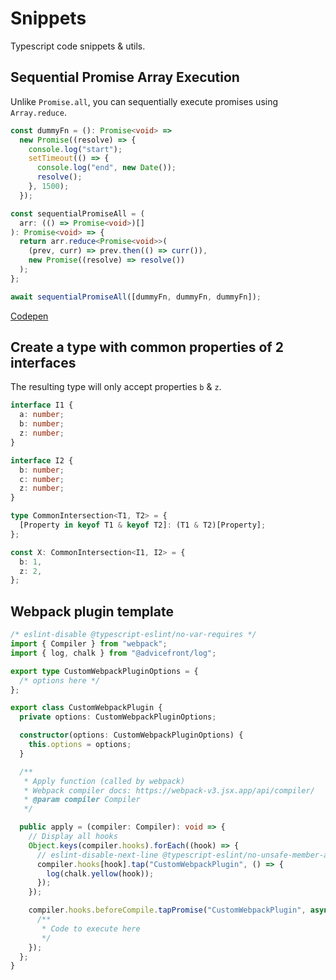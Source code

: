 # Snippets

Typescript code snippets &amp; utils.

## Sequential Promise Array Execution

Unlike `Promise.all`, you can sequentially execute promises using `Array.reduce`.

```ts
const dummyFn = (): Promise<void> =>
  new Promise((resolve) => {
    console.log("start");
    setTimeout(() => {
      console.log("end", new Date());
      resolve();
    }, 1500);
  });

const sequentialPromiseAll = (
  arr: (() => Promise<void>)[]
): Promise<void> => {
  return arr.reduce<Promise<void>>(
    (prev, curr) => prev.then(() => curr()),
    new Promise((resolve) => resolve())
  );
};

await sequentialPromiseAll([dummyFn, dummyFn, dummyFn]);
```

[Codepen](https://codepen.io/abelflopes/pen/PoKayWy)

## Create a type with common properties of 2 interfaces

The resulting type will only accept properties `b` & `z`.

```ts
interface I1 {
  a: number;
  b: number;
  z: number;
}

interface I2 {
  b: number;
  c: number;
  z: number;
}

type CommonIntersection<T1, T2> = {
  [Property in keyof T1 & keyof T2]: (T1 & T2)[Property];
};

const X: CommonIntersection<I1, I2> = {
  b: 1,
  z: 2,
};
```


## Webpack plugin template

```ts
/* eslint-disable @typescript-eslint/no-var-requires */
import { Compiler } from "webpack";
import { log, chalk } from "@advicefront/log";

export type CustomWebpackPluginOptions = {
  /* options here */
};

export class CustomWebpackPlugin {
  private options: CustomWebpackPluginOptions;

  constructor(options: CustomWebpackPluginOptions) {
    this.options = options;
  }

  /**
   * Apply function (called by webpack)
   * Webpack compiler docs: https://webpack-v3.jsx.app/api/compiler/
   * @param compiler Compiler
   */

  public apply = (compiler: Compiler): void => {
    // Display all hooks
    Object.keys(compiler.hooks).forEach((hook) => {
      // eslint-disable-next-line @typescript-eslint/no-unsafe-member-access
      compiler.hooks[hook].tap("CustomWebpackPlugin", () => {
        log(chalk.yellow(hook));
      });
    });

    compiler.hooks.beforeCompile.tapPromise("CustomWebpackPlugin", async (): Promise<void> => {
      /**
       * Code to execute here
       */
    });
  };
}
```
